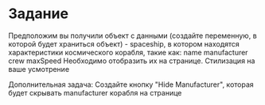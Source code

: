 # Задание

Предположим вы получили объект с данными (создайте переменную, в которой будет храниться объект) - spaceship, в котором находятся характеристики космического корабля, такие как:
name
manufacturer
crew
maxSpeed
Необходимо отобразить их на странице.
Стилизация на ваше усмотрение

Дополнительная задача: 
Создайте кнопку "Hide Manufacturer", которая будет скрывать manufacturer корабля на странице